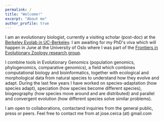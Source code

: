 ```yaml
---
permalink: /
title: "Welcome!"
excerpt: "About me"
author_profile: true
---
```




I am an evolutionary biologist, currently a visiting scholar (post-doc) at the [Berkeley Evolab in UC-Berkeley](https://nature.berkeley.edu/evolab/). I am awaiting for my PhD's viva which will happen in June at the University of Oslo where I was part of the [Frontiers in Evolutionary Zoology research group](https://www.nhm.uio.no/english/about/organization/research-collections/?vrtx=unit-view&areacode=280808&lang=en).

I combine tools in Evolutionary Genomics (population genomics, phylogenomics, comparative genomics), a field which combines computational biology and bioinformatics, together with ecological and morphological data from natural species to understand how they evolve and adapt. During the last few years I have worked on species-adaptation (how species adapt), speciation (how species become different species), biogeography (how species move around and are distributed) and parallel and convergent evolution (how different species solve similar problems).

I am open to collaborations, contactand inquiries from the general public, press or peers. Feel free to contact me from at jose.cerca (at) gmail.com
